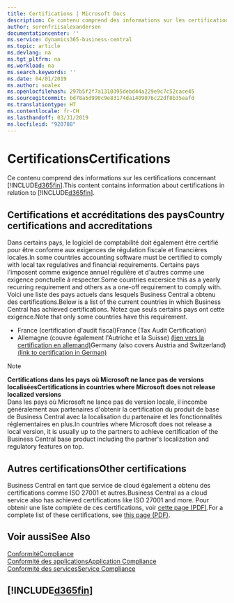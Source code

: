 ```yaml
---
title: Certifications | Microsoft Docs
description: Ce contenu comprend des informations sur les certifications concernant Business Central.
author: sorenfriisalexandersen
documentationcenter: ''
ms.service: dynamics365-business-central
ms.topic: article
ms.devlang: na
ms.tgt_pltfrm: na
ms.workload: na
ms.search.keywords: ''
ms.date: 04/01/2019
ms.author: soalex
ms.openlocfilehash: 297b5f2f7a1310395debd44a229e9c7c52cace45
ms.sourcegitcommit: bd78a5d990c9e83174da1409076c22df8b35eafd
ms.translationtype: HT
ms.contentlocale: fr-CH
ms.lasthandoff: 03/31/2019
ms.locfileid: "920788"
---
```

# <a name="certifications"></a><span data-ttu-id="f5324-103">Certifications</span><span class="sxs-lookup"><span data-stu-id="f5324-103">Certifications</span></span>  
<span data-ttu-id="f5324-104">Ce contenu comprend des informations sur les certifications concernant [!INCLUDE[d365fin](../includes/d365fin_md.md)].</span><span class="sxs-lookup"><span data-stu-id="f5324-104">This content contains information about certifications in relation to [!INCLUDE[d365fin](../includes/d365fin_md.md)].</span></span>  

## <a name="country-certifications-and-accreditations"></a><span data-ttu-id="f5324-105">Certifications et accréditations des pays</span><span class="sxs-lookup"><span data-stu-id="f5324-105">Country certifications and accreditations</span></span>
<span data-ttu-id="f5324-106">Dans certains pays, le logiciel de comptabilité doit également être certifié pour être conforme aux exigences de régulation fiscale et financières locales.</span><span class="sxs-lookup"><span data-stu-id="f5324-106">In some countries accounting software must be certified to comply with local tax regulatives and financial requirements.</span></span> <span data-ttu-id="f5324-107">Certains pays l'imposent comme exigence annuel régulière et d'autres comme une exigence ponctuelle à respecter.</span><span class="sxs-lookup"><span data-stu-id="f5324-107">Some countries excersice this as a yearly recurring requirement and others as a one-off requirement to comply with.</span></span> <span data-ttu-id="f5324-108">Voici une liste des pays actuels dans lesquels Business Central a obtenu des certifications.</span><span class="sxs-lookup"><span data-stu-id="f5324-108">Below is a list of the current countries in which Business Central has achieved certifications.</span></span> <span data-ttu-id="f5324-109">Notez que seuls certains pays ont cette exigence.</span><span class="sxs-lookup"><span data-stu-id="f5324-109">Note that only some countries have this requirement.</span></span>  
- <span data-ttu-id="f5324-110">France (certification d'audit fiscal)</span><span class="sxs-lookup"><span data-stu-id="f5324-110">France (Tax Audit Certification)</span></span>
- <span data-ttu-id="f5324-111">Allemagne (couvre également l'Autriche et la Suisse) [(lien vers la certification en allemand)](https://www.bdo.de/de-de/themen/softwarebescheinungen/bdo/microsoft-dynamics-365-business-central)</span><span class="sxs-lookup"><span data-stu-id="f5324-111">Germany (also covers Austria and Switzerland) [(link to certification in German)](https://www.bdo.de/de-de/themen/softwarebescheinungen/bdo/microsoft-dynamics-365-business-central)</span></span>

> [!NOTE]  
>  <span data-ttu-id="f5324-112">**Certifications dans les pays où Microsoft ne lance pas de versions localisées**</span><span class="sxs-lookup"><span data-stu-id="f5324-112">**Certifications in countries where Microsoft does not release localized versions**</span></span>  
> <span data-ttu-id="f5324-113">Dans les pays où Microsoft ne lance pas de version locale, il incombe généralement aux partenaires d'obtenir la certification du produit de base de Business Central avec la localisation du partenaire et les fonctionnalités réglementaires en plus.</span><span class="sxs-lookup"><span data-stu-id="f5324-113">In countries where Microsoft does not release a local version, it is usually up to the partners to achieve certification of the Business Central base product including the partner's localization and regulatory features on top.</span></span>

## <a name="other-certifications"></a><span data-ttu-id="f5324-114">Autres certifications</span><span class="sxs-lookup"><span data-stu-id="f5324-114">Other certifications</span></span>  
<span data-ttu-id="f5324-115">Business Central en tant que service de cloud également a obtenu des certifications comme ISO 27001 et autres.</span><span class="sxs-lookup"><span data-stu-id="f5324-115">Business Central as a cloud service also has achieved certifications like ISO 27001 and more.</span></span> <span data-ttu-id="f5324-116">Pour obtenir une liste complète de ces certifications, voir [cette page (PDF)](https://aka.ms/d365-compliance-list).</span><span class="sxs-lookup"><span data-stu-id="f5324-116">For a complete list of these certifications, see [this page (PDF)](https://aka.ms/d365-compliance-list).</span></span>

## <a name="see-also"></a><span data-ttu-id="f5324-117">Voir aussi</span><span class="sxs-lookup"><span data-stu-id="f5324-117">See Also</span></span>  
[<span data-ttu-id="f5324-118">Conformité</span><span class="sxs-lookup"><span data-stu-id="f5324-118">Compliance</span></span>](compliance-overview.md)  
[<span data-ttu-id="f5324-119">Conformité des applications</span><span class="sxs-lookup"><span data-stu-id="f5324-119">Application Compliance</span></span>](compliance-application-compliance.md)  
[<span data-ttu-id="f5324-120">Conformité des services</span><span class="sxs-lookup"><span data-stu-id="f5324-120">Service Compliance</span></span>](compliance-service-compliance.md)  

 ## [!INCLUDE[d365fin](../includes/free_trial_md.md)]  
 
